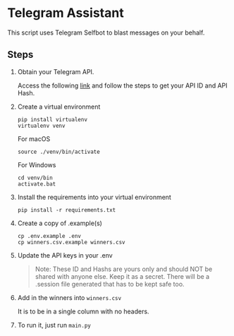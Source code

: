 # Telegram Assistant

This script uses Telegram Selfbot to blast messages on your behalf.

## Steps

1. Obtain your Telegram API.

   Access the following [link](https://core.telegram.org/api/obtaining_api_id) and follow the steps to get your API ID and API Hash.

1. Create a virtual environment

   ```
   pip install virtualenv
   virtualenv venv
   ```

   For macOS

   ```
   source ./venv/bin/activate
   ```

   For Windows

   ```
   cd venv/bin
   activate.bat
   ```

1. Install the requirements into your virtual environment

   ```
   pip install -r requirements.txt
   ```

1. Create a copy of .example(s)

   ```
   cp .env.example .env
   cp winners.csv.example winners.csv
   ```

1. Update the API keys in your .env

   > Note: These ID and Hashs are yours only and should NOT be shared with anyone else. Keep it as a secret. There will be a .session file generated that has to be kept safe too.

1. Add in the winners into `winners.csv`

   It is to be in a single column with no headers.

1. To run it, just run `main.py`
